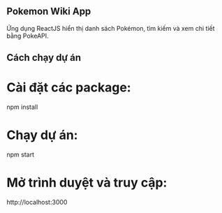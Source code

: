 ## Pokemon Wiki App

Ứng dụng ReactJS hiển thị danh sách Pokémon, tìm kiếm và xem chi tiết bằng PokeAPI.

## Cách chạy dự án

# Cài đặt các package:
npm install

# Chạy dự án:
npm start

# Mở trình duyệt và truy cập:
http://localhost:3000

